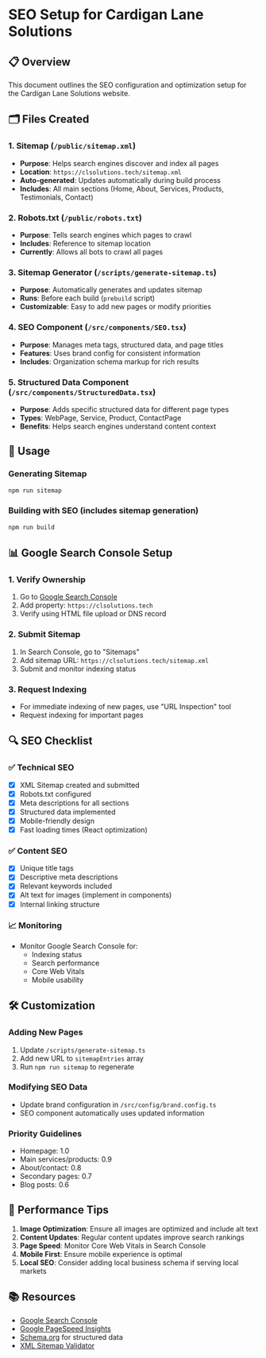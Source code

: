 # SEO Setup for Cardigan Lane Solutions

## 📋 Overview
This document outlines the SEO configuration and optimization setup for the Cardigan Lane Solutions website.

## 🗂️ Files Created

### 1. Sitemap (`/public/sitemap.xml`)
- **Purpose**: Helps search engines discover and index all pages
- **Location**: `https://clsolutions.tech/sitemap.xml`
- **Auto-generated**: Updates automatically during build process
- **Includes**: All main sections (Home, About, Services, Products, Testimonials, Contact)

### 2. Robots.txt (`/public/robots.txt`)
- **Purpose**: Tells search engines which pages to crawl
- **Includes**: Reference to sitemap location
- **Currently**: Allows all bots to crawl all pages

### 3. Sitemap Generator (`/scripts/generate-sitemap.ts`)
- **Purpose**: Automatically generates and updates sitemap
- **Runs**: Before each build (`prebuild` script)
- **Customizable**: Easy to add new pages or modify priorities

### 4. SEO Component (`/src/components/SEO.tsx`)
- **Purpose**: Manages meta tags, structured data, and page titles
- **Features**: Uses brand config for consistent information
- **Includes**: Organization schema markup for rich results

### 5. Structured Data Component (`/src/components/StructuredData.tsx`)
- **Purpose**: Adds specific structured data for different page types
- **Types**: WebPage, Service, Product, ContactPage
- **Benefits**: Helps search engines understand content context

## 🚀 Usage

### Generating Sitemap
```bash
npm run sitemap
```

### Building with SEO (includes sitemap generation)
```bash
npm run build
```

## 📊 Google Search Console Setup

### 1. Verify Ownership
1. Go to [Google Search Console](https://search.google.com/search-console)
2. Add property: `https://clsolutions.tech`
3. Verify using HTML file upload or DNS record

### 2. Submit Sitemap
1. In Search Console, go to "Sitemaps"
2. Add sitemap URL: `https://clsolutions.tech/sitemap.xml`
3. Submit and monitor indexing status

### 3. Request Indexing
- For immediate indexing of new pages, use "URL Inspection" tool
- Request indexing for important pages

## 🔍 SEO Checklist

### ✅ Technical SEO
- [x] XML Sitemap created and submitted
- [x] Robots.txt configured
- [x] Meta descriptions for all sections
- [x] Structured data implemented
- [x] Mobile-friendly design
- [x] Fast loading times (React optimization)

### ✅ Content SEO
- [x] Unique title tags
- [x] Descriptive meta descriptions
- [x] Relevant keywords included
- [x] Alt text for images (implement in components)
- [x] Internal linking structure

### 📈 Monitoring
- Monitor Google Search Console for:
  - Indexing status
  - Search performance
  - Core Web Vitals
  - Mobile usability

## 🛠️ Customization

### Adding New Pages
1. Update `/scripts/generate-sitemap.ts`
2. Add new URL to `sitemapEntries` array
3. Run `npm run sitemap` to regenerate

### Modifying SEO Data
- Update brand configuration in `/src/config/brand.config.ts`
- SEO component automatically uses updated information

### Priority Guidelines
- Homepage: 1.0
- Main services/products: 0.9
- About/contact: 0.8
- Secondary pages: 0.7
- Blog posts: 0.6

## 🎯 Performance Tips

1. **Image Optimization**: Ensure all images are optimized and include alt text
2. **Content Updates**: Regular content updates improve search rankings
3. **Page Speed**: Monitor Core Web Vitals in Search Console
4. **Mobile First**: Ensure mobile experience is optimal
5. **Local SEO**: Consider adding local business schema if serving local markets

## 📚 Resources

- [Google Search Console](https://search.google.com/search-console)
- [Google PageSpeed Insights](https://pagespeed.web.dev/)
- [Schema.org](https://schema.org/) for structured data
- [XML Sitemap Validator](https://www.xml-sitemaps.com/validate-xml-sitemap.html)